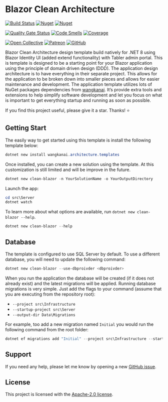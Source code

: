 # Blazor Clean Architecture

[![Build Status](https://dev.azure.com/wangkanai/GitHub/_apis/build/status%2Farchitecture-ai?branchName=refs%2Fpull%2F3%2Fmerge)](https://dev.azure.com/wangkanai/GitHub/_build/latest?definitionId=38&branchName=refs%2Fpull%2F3%2Fmerge)
[![Nuget](https://img.shields.io/nuget/v/Wangkanai.Architecture.Template?label=NuGet)](https://www.nuget.org/packages/Wangkanai.Architecture.Template)
[![Nuget](https://img.shields.io/nuget/dt/Wangkanai.Architecture.Template?label=Downloads)](https://www.nuget.org/packages/Wangkanai.Architecture.Template)

[![Quality Gate Status](https://sonarcloud.io/api/project_badges/measure?project=wangkanai_architecture&metric=alert_status)](https://sonarcloud.io/summary/new_code?id=wangkanai_architecture)
[![Code Smells](https://sonarcloud.io/api/project_badges/measure?project=wangkanai_architecture&metric=code_smells)](https://sonarcloud.io/summary/new_code?id=wangkanai_architecture)
[![Coverage](https://sonarcloud.io/api/project_badges/measure?project=wangkanai_architecture&metric=coverage)](https://sonarcloud.io/summary/new_code?id=wangkanai_architecture)

[![Open Collective](https://img.shields.io/badge/open%20collective-support%20me-3385FF.svg)](https://opencollective.com/wangkanai)
[![Patreon](https://img.shields.io/badge/patreon-support%20me-d9643a.svg)](https://www.patreon.com/wangkanai)
[![GitHub](https://img.shields.io/github/license/wangkanai/detection)](https://github.com/wangkanai/Detection/blob/dev/LICENSE)


Blazor Clean Architecture design template build natively for .NET 8 using Blazor Identity UI (added extend functionality) with Tabler admin portal.
This is template is designed to be a starting point for your Blazor application using the principle of domain driven design (DDD). The application design architecture is to have everything in their separate project.
This allows for the application to be broken down into smaller pieces and allows for easier maintenance and development.
The application template utilizes lots of NuGet packages dependencies from [wangkanai](https://github.com/wangkanai/wangkanai). It’s provide extra tools and extensions to help simplify software development and let you focus on what is important to get everything startup and running as soon as possible.

If you find this project useful, please give it a star. Thanks! ⭐

## Getting Start

The easily way to get started using this template is install the following template below:

```powershell
dotnet new install wangkanai.architecture.templates
```

Once installed, you can create a new solution using the template. At this customization is still limited and will be improve in the future.

```powershell
dotnet new clean-blazor -n YourSolutionName -o YourOutputDirectory
```

Launch the app:
```powershell
cd src\Server
dotnet watch
```

To learn more about what options are available, run `dotnet new clean-blazor --help`.
```powershell
dotnet new clean-blazor --help
```

## Database

The template is configured to use SQL Server by default. To use a different database, you will need to update the following command:

```powershell
dotnet new clean-blazor --use-dbproivder <dbproivder>
```

When you run the application the database will be created (if it does not already exist) and the latest migrations will be applied. Running database migrations is very simple. Just add the flags to your command (assume that you are executing from the repository root):

* `--project src\Infrastructure`
* `--startup-project src\Server`
* `--output-dir Data\Migrations`

For example, too add a new migration named `Initial` you would run the following command from the root folder:

```powershell
dotnet ef migrations add "Initial" --project src\Infrastructure --startup-project src\Server --output-dir Data\Migrations
```

## Support

If you need any help, please let me know by opening a new [GitHub issue](https://github.com/wangkanai/architecture/issues/new).

## License

This project is licensed with the [Apache-2.0 license](LICENSE).
